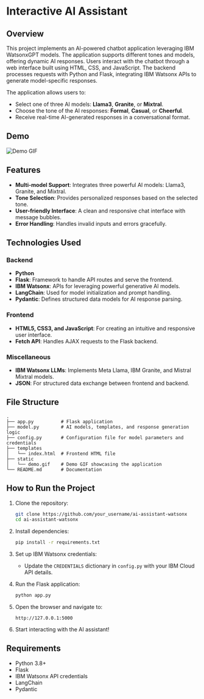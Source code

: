 # Interactive AI Assistant

## Overview
This project implements an AI-powered chatbot application leveraging IBM WatsonxGPT models. The application supports different tones and models, offering dynamic AI responses. Users interact with the chatbot through a web interface built using HTML, CSS, and JavaScript. The backend processes requests with Python and Flask, integrating IBM Watsonx APIs to generate model-specific responses. 

The application allows users to:
- Select one of three AI models: **Llama3**, **Granite**, or **Mixtral**.
- Choose the tone of the AI responses: **Formal**, **Casual**, or **Cheerful**.
- Receive real-time AI-generated responses in a conversational format.

## Demo
![Demo GIF](static/demo.gif)

## Features
- **Multi-model Support**: Integrates three powerful AI models: Llama3, Granite, and Mixtral.
- **Tone Selection**: Provides personalized responses based on the selected tone.
- **User-friendly Interface**: A clean and responsive chat interface with message bubbles.
- **Error Handling**: Handles invalid inputs and errors gracefully.

## Technologies Used
### Backend
- **Python**
- **Flask**: Framework to handle API routes and serve the frontend.
- **IBM Watsonx**: APIs for leveraging powerful generative AI models.
- **LangChain**: Used for model initialization and prompt handling.
- **Pydantic**: Defines structured data models for AI response parsing.

### Frontend
- **HTML5, CSS3, and JavaScript**: For creating an intuitive and responsive user interface.
- **Fetch API**: Handles AJAX requests to the Flask backend.

### Miscellaneous
- **IBM Watsonx LLMs**: Implements Meta Llama, IBM Granite, and Mistral Mixtral models.
- **JSON**: For structured data exchange between frontend and backend.

## File Structure
```
.
├── app.py          # Flask application
├── model.py        # AI models, templates, and response generation logic
├── config.py       # Configuration file for model parameters and credentials
├── templates
│   └── index.html  # Frontend HTML file
├── static
│   └── demo.gif    # Demo GIF showcasing the application
└── README.md       # Documentation
```

## How to Run the Project
1. Clone the repository:
    ```bash
    git clone https://github.com/your_username/ai-assistant-watsonx
    cd ai-assistant-watsonx
    ```

2. Install dependencies:
    ```bash
    pip install -r requirements.txt
    ```

3. Set up IBM Watsonx credentials:
   - Update the `CREDENTIALS` dictionary in `config.py` with your IBM Cloud API details.

4. Run the Flask application:
    ```bash
    python app.py
    ```

5. Open the browser and navigate to:
    ```
    http://127.0.0.1:5000
    ```

6. Start interacting with the AI assistant!

## Requirements
- Python 3.8+
- Flask
- IBM Watsonx API credentials
- LangChain
- Pydantic
